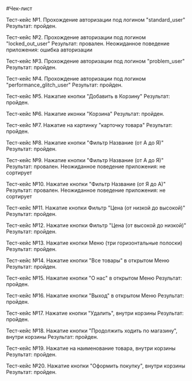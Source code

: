 #Чек-лист

Тест-кейс №1. Прохождение авторизации под логином "standard_user"
Результат: пройден.

Тест-кейс №2. Прохождение авторизации под логином "locked_out_user"
Результат: провален. Неожиданное поведение приложения: ошибка авторизации

Тест-кейс №3. Прохождение авторизации под логином "problem_user"
Результат: пройден.

Тест-кейс №4. Прохождение авторизации под логином "performance_glitch_user"
Результат: пройден.

Тест-кейс №5. Нажатие кнопки "Добавить в Корзину"
Результат: пройден.

Тест-кейс №6. Нажатие иконки "Корзина"
Результат: пройден.

Тест-кейс №7. Нажатие на картинку "карточку товара"
Результат: пройден.

Тест-кейс №8. Нажатие кнопки "Фильтр Название (от А до Я)"
Результат: пройден.

Тест-кейс №9. Нажатие кнопки "Фильтр Название (от А до Я)"
Результат: провален. Неожиданное поведение приложения: не сортирует

Тест-кейс №10. Нажатие кнопки "Фильтр Название (от Я до А)"
Результат: провален. Неожиданное поведение приложения: не сортирует

Тест-кейс №11. Нажатие кнопки Фильтр "Цена (от низкой до высокой)"
Результат: пройден.

Тест-кейс №12. Нажатие кнопки Фильтр "Цена (от высокой до низкой)"
Результат: пройден.

Тест-кейс №13. Нажатие кнопки Меню (три горизонтальные полоски)
Результат: пройден.

Тест-кейс №14. Нажатие кнопки "Все товары" в открытом Меню
Результат: пройден.

Тест-кейс №15. Нажатие кнопки "О нас" в открытом Меню
Результат: пройден.

Тест-кейс №16. Нажатие кнопки "Выход" в открытом Меню
Результат: пройден.

Тест-кейс №17. Нажатие кнопки "Удалить", внутри корзины
Результат: пройден.

Тест-кейс №18. Нажатие кнопки "Продолжить ходить по магазину", внутри корзины
Результат: пройден.

Тест-кейс №19. Нажатие на наименование товара, внутри корзины
Результат: пройден.

Тест-кейс №20. Нажатие кнопки "Оформить покупку", внутри корзины
Результат: пройден.